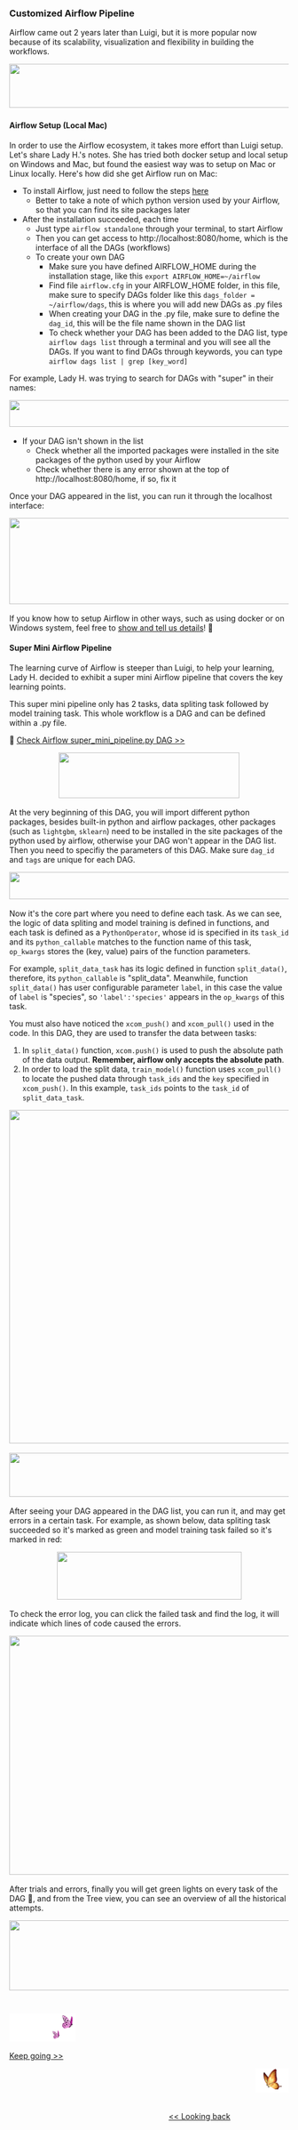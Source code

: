 ### Customized Airflow Pipeline

Airflow came out 2 years later than Luigi, but it is more popular now because of its scalability, visualization and flexibility in building the workflows.

<p align="left">
<img src="https://github.com/lady-h-world/My_Garden/blob/main/images/Garden_Market_images/notes/airflow_dag.png" width="766" height="79" />
</p>


#### Airflow Setup (Local Mac)

In order to use the Airflow ecosystem, it takes more effort than Luigi setup. Let's share Lady H.'s notes. She has tried both docker setup and local setup on Windows and Mac, but found the easiest way was to setup on Mac or Linux locally. Here's how did she get Airflow run on Mac:

* To install Airflow, just need to follow the steps [here][1]
  * Better to take a note of which python version used by your Airflow, so that you can find its site packages later 
* After the installation succeeded, each time
  * Just type `airflow standalone` through your terminal, to start Airflow
  * Then you can get access to http://localhost:8080/home, which is the interface of all the DAGs (workflows)
  * To create your own DAG
    * Make sure you have defined AIRFLOW_HOME during the installation stage, like this `export AIRFLOW_HOME=~/airflow`
    * Find file `airflow.cfg` in your AIRFLOW_HOME folder, in this file, make sure to specify DAGs folder like this `dags_folder = ~/airflow/dags`, this is where you will add new DAGs as .py files
    * When creating your DAG in the .py file, make sure to define the `dag_id`, this will be the file name shown in the DAG list
    * To check whether your DAG has been added to the DAG list, type `airflow dags list` through a terminal and you will see all the DAGs. If you want to find DAGs through keywords, you can type `airflow dags list | grep [key_word]`

For example, Lady H. was trying to search for DAGs with "super" in their names:

<p align="left">
<img src="https://github.com/lady-h-world/My_Garden/blob/main/images/Garden_Market_images/customized_pipeline/dag_list.png" width="1149" height="48" />
</p>

  * If your DAG isn't shown in the list
    * Check whether all the imported packages were installed in the site packages of the python used by your Airflow 
    * Check whether there is any error shown at the top of http://localhost:8080/home, if so, fix it

Once your DAG appeared in the list, you can run it through the localhost interface:

<p align="left">
<img src="https://github.com/lady-h-world/My_Garden/blob/main/images/Garden_Market_images/customized_pipeline/trigger_airflow_dag.png" width="1000" height="155" />
</p>

If you know how to setup Airflow in other ways, such as using docker or on Windows system, feel free to [show and tell us  details][2]! 💝

#### Super Mini Airflow Pipeline

The learning curve of Airflow is steeper than Luigi, to help your learning, Lady H. decided to exhibit a super mini Airflow pipeline that covers the key learning points.

This super mini pipeline only has 2 tasks, data spliting task followed by model training task. This whole workflow is a DAG and can be defined within a .py file.

🌻 [Check Airflow super_mini_pipeline.py DAG >>][3]

<p align="center">
<img src="https://github.com/lady-h-world/My_Garden/blob/main/images/Garden_Market_images/customized_pipeline/correct_airflow_flow.png" width="326" height="82" />
</p>

At the very beginning of this DAG, you will import different python packages, besides built-in python and airflow packages, other packages (such as `lightgbm`, `sklearn`) need to be installed in the site packages of the python used by airflow, otherwise your DAG won't appear in the DAG list. Then you need to specifiy the parameters of this DAG. Make sure `dag_id` and `tags` are unique for each DAG.

<p align="left">
<img src="https://github.com/lady-h-world/My_Garden/blob/main/images/Garden_Market_images/customized_pipeline/airflow_code2.png" width="566" height="49" />
</p>

Now it's the core part where you need to define each task. As we can see, the logic of data spliting and model training is defined in functions, and each task is defined as a `PythonOperator`, whose id is specified in its `task_id` and its `python_callable` matches to the function name of this task, `op_kwargs` stores the (key, value) pairs of the function parameters. 

For example, `split_data_task` has its logic defined in function `split_data()`, therefore, its `python_callable` is "split_data". Meanwhile, function `split_data()` has user configurable parameter `label`, in this case the value of `label` is "species", so `'label':'species'` appears in the `op_kwargs` of this task.

You must also have noticed the `xcom_push()` and `xcom_pull()` used in the code. In this DAG, they are used to transfer the data between tasks:

1. In `split_data()` function, `xcom.push()` is used to push the absolute path of the data output. <b>Remember, airflow only accepts the absolute path</b>.
2. In order to load the split data, `train_model()` function uses `xcom_pull()` to locate the pushed data through `task_ids` and the `key` specified in `xcom_push()`. In this example, `task_ids` points to the `task_id` of `split_data_task`.

<p align="left">
<img src="https://github.com/lady-h-world/My_Garden/blob/main/images/Garden_Market_images/customized_pipeline/airflow_code3.png" width="1000" height="600" />
</p>

<p align="left">
<img src="https://github.com/lady-h-world/My_Garden/blob/main/images/Garden_Market_images/notes/airflow_xcom.png" width="766" height="79" />
</p>

After seeing your DAG appeared in the DAG list, you can run it, and may get errors in a certain task. For example, as shown below,  data spliting task succeeded so it's marked as green and model training task failed so it's marked in red:

<p align="center">
<img src="https://github.com/lady-h-world/My_Garden/blob/main/images/Garden_Market_images/customized_pipeline/airflow_error_flow.png" width="333" height="86" />
</p>

To check the error log, you can click the failed task and find the log, it will indicate which lines of code caused the errors.

<p align="left">
<img src="https://github.com/lady-h-world/My_Garden/blob/main/images/Garden_Market_images/customized_pipeline/airflow_error_log.png" width="1000" height="430" />
</p>

After trials and errors, finally you will get green lights on every task of the DAG 🥳, and from the Tree view, you can see an overview of all the historical attempts.

<p align="center">
<img src="https://github.com/lady-h-world/My_Garden/blob/main/images/Garden_Market_images/customized_pipeline/airflow_flow.png" width="510" height="126" />
</p>

#
<p align="left">
<img src="https://github.com/lady-h-world/My_Garden/blob/main/images/follow_us.png" width="120" height="50" />
</p>

[Keep going >>][4]

<p align="right">
<img src="https://github.com/lady-h-world/My_Garden/blob/main/images/going_back.png" width="60" height="44" />
</p>

&nbsp;&nbsp;&nbsp;&nbsp;&nbsp;&nbsp;&nbsp;&nbsp;&nbsp;&nbsp;&nbsp;&nbsp;&nbsp;&nbsp;&nbsp;&nbsp;&nbsp;&nbsp;&nbsp;&nbsp;&nbsp;&nbsp;&nbsp;&nbsp;&nbsp;&nbsp;&nbsp;&nbsp;&nbsp;&nbsp;&nbsp;&nbsp;&nbsp;&nbsp;&nbsp;&nbsp;&nbsp;&nbsp;&nbsp;&nbsp;&nbsp;&nbsp;&nbsp;&nbsp;&nbsp;&nbsp;&nbsp;&nbsp;&nbsp;&nbsp;&nbsp;&nbsp;&nbsp;&nbsp;&nbsp;&nbsp;&nbsp;&nbsp;&nbsp;&nbsp;&nbsp;&nbsp;&nbsp;&nbsp;&nbsp;&nbsp;&nbsp;&nbsp;&nbsp;&nbsp;&nbsp;&nbsp;&nbsp;&nbsp;&nbsp;&nbsp;&nbsp;&nbsp;&nbsp;&nbsp;&nbsp;&nbsp;&nbsp;&nbsp;&nbsp;&nbsp;&nbsp;&nbsp;&nbsp;&nbsp;&nbsp;&nbsp;&nbsp;&nbsp;&nbsp;&nbsp;&nbsp;&nbsp;&nbsp;&nbsp;&nbsp;&nbsp;&nbsp;&nbsp;&nbsp;&nbsp;&nbsp;&nbsp;&nbsp;&nbsp;&nbsp;&nbsp;&nbsp;&nbsp;&nbsp;&nbsp;&nbsp;&nbsp;&nbsp;&nbsp;&nbsp;&nbsp;&nbsp;&nbsp;&nbsp;&nbsp;&nbsp;&nbsp;&nbsp;&nbsp;&nbsp;&nbsp;&nbsp;&nbsp;&nbsp;&nbsp;&nbsp;&nbsp;&nbsp;&nbsp;&nbsp;&nbsp;&nbsp;&nbsp;&nbsp;&nbsp;&nbsp;&nbsp;&nbsp;&nbsp;&nbsp;&nbsp;&nbsp;&nbsp;&nbsp;&nbsp;&nbsp;&nbsp;&nbsp;&nbsp;&nbsp;&nbsp;&nbsp;&nbsp;&nbsp;&nbsp;&nbsp;&nbsp;&nbsp;&nbsp;&nbsp;&nbsp;&nbsp;&nbsp;&nbsp;&nbsp;&nbsp;&nbsp;&nbsp;&nbsp;&nbsp;&nbsp;&nbsp;&nbsp;&nbsp;&nbsp;&nbsp;&nbsp;&nbsp;&nbsp;&nbsp;&nbsp;&nbsp;&nbsp;&nbsp;&nbsp;&nbsp;&nbsp;&nbsp;&nbsp;&nbsp;[<< Looking back][5]
 

[1]:https://airflow.apache.org/docs/apache-airflow/stable/start/local.html
[2]:https://github.com/lady-h-world/My_Garden/discussions/categories/show-and-tell
[3]:https://github.com/lady-h-world/My_Garden/blob/main/code/garden_market/airflow_pipeline/super_mini_pipeline.py
[4]:https://github.com/lady-h-world/My_Garden/blob/main/reading_pages/Garden_Market/customized_pipeline6.md
[5]:https://github.com/lady-h-world/My_Garden/blob/main/reading_pages/Garden_Market/customized_pipeline4.md
